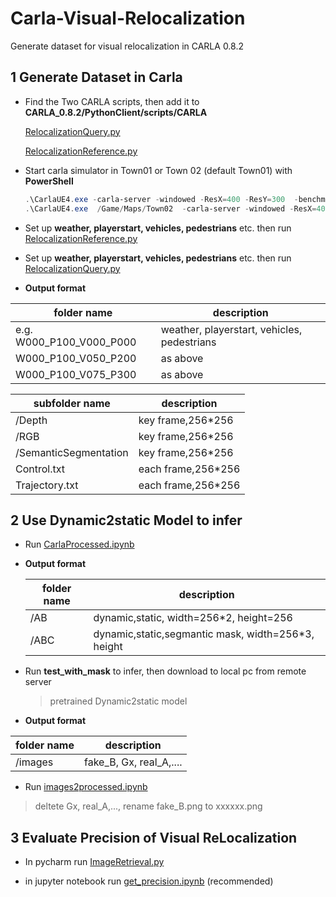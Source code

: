 # Carla-Visual-Relocalization

Generate dataset for visual relocalization in CARLA 0.8.2

## 1 Generate Dataset in Carla

* Find the Two CARLA scripts, then add it to **CARLA_0.8.2/PythonClient/scripts/CARLA**

  [RelocalizationQuery.py](https://github.com/FiftyWu/Carla-Visual-Localization/blob/master/CARLA/RelocalizationQuery.py)

  [RelocalizationReference.py](https://github.com/FiftyWu/Carla-Visual-Localization/blob/master/CARLA/RelocalizationReference.py)

* Start carla simulator in Town01 or Town 02 (default Town01) with **PowerShell**

  ```powershell
  .\CarlaUE4.exe -carla-server -windowed -ResX=400 -ResY=300  -benchmark -fps=10
  .\CarlaUE4.exe  /Game/Maps/Town02  -carla-server -windowed -ResX=400 -ResY=300  -benchmark -fps=10
  ```

* Set up **weather, playerstart, vehicles, pedestrians** etc. then run [RelocalizationReference.py](https://github.com/FiftyWu/Carla-Visual-Localization/blob/master/CARLA/RelocalizationReference.py)
* Set up **weather, playerstart, vehicles, pedestrians** etc. then run [RelocalizationQuery.py](https://github.com/FiftyWu/Carla-Visual-Localization/blob/master/CARLA/RelocalizationQuery.py)

* **Output format**

| folder name              | description                                 |
| ------------------------ | ------------------------------------------- |
| e.g. W000_P100_V000_P000 | weather, playerstart, vehicles, pedestrians |
| W000_P100_V050_P200      | as above                                    |
| W000_P100_V075_P300      | as above                                    |

| subfolder name        | description        |
| --------------------- | ------------------ |
| /Depth                | key frame,256*256  |
| /RGB                  | key frame,256*256  |
| /SemanticSegmentation | key frame,256*256  |
| Control.txt           | each frame,256*256 |
| Trajectory.txt        | each frame,256*256 |

## 2 Use Dynamic2static Model to infer

* Run [CarlaProcessed.ipynb](https://github.com/FiftyWu/Carla-Visual-Relocalization/blob/master/CarlaProcessed.ipynb)

* **Output format**

  | folder name | description                                        |
  | ----------- | -------------------------------------------------- |
  | /AB         | dynamic,static, width=256*2, height=256            |
  | /ABC        | dynamic,static,segmantic mask, width=256*3, height |

* Run **test_with_mask** to infer, then download to local pc from remote server

  > pretrained Dynamic2static  model

* **Output format**

| folder name | description             |
| ----------- | ----------------------- |
| /images     | fake_B, Gx, real_A,.... |

* Run  [images2processed.ipynb](https://github.com/FiftyWu/Carla-Visual-Relocalization/blob/master/images2processed.ipynb)

> deltete Gx, real_A,..., rename fake_B.png to xxxxxx.png

## 3 Evaluate Precision of Visual ReLocalization

* In pycharm run [ImageRetrieval.py](https://github.com/FiftyWu/Carla-Visual-Relocalization/blob/master/ImageRetrieval.py)

* in jupyter notebook run  [get_precision.ipynb](https://github.com/FiftyWu/Carla-Visual-Relocalization/blob/master/get_precision.ipynb) (recommended)
